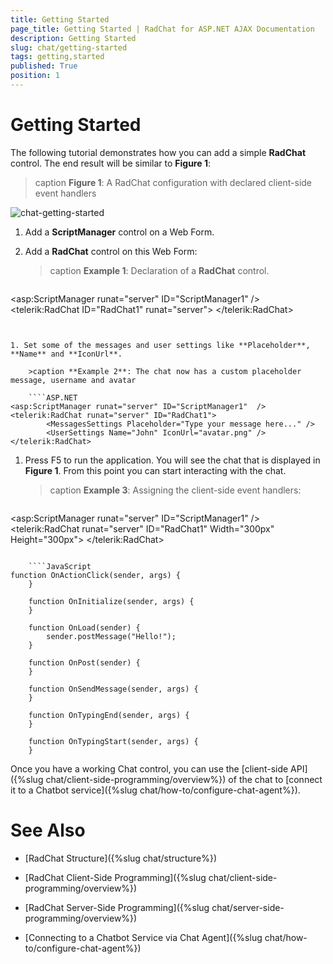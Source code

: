 ```yaml
---
title: Getting Started
page_title: Getting Started | RadChat for ASP.NET AJAX Documentation
description: Getting Started
slug: chat/getting-started
tags: getting,started
published: True
position: 1
---
```


# Getting Started

The following tutorial demonstrates how you can add a simple **RadChat** control. The end result will be similar to **Figure 1**:

>caption **Figure 1**: A RadChat configuration with declared client-side event handlers

![chat-getting-started](images/chat-getting-started.png)

1. Add a **ScriptManager** control on a Web Form.

1. Add a **RadChat** control on this Web Form: 
	
	>caption **Example 1**: Declaration of a **RadChat** control.

    ````ASP.NET
<asp:ScriptManager runat="server" ID="ScriptManager1"  />
<telerik:RadChat ID="RadChat1" runat="server">
</telerik:RadChat>
````


1. Set some of the messages and user settings like **Placeholder**, **Name** and **IconUrl**.

	>caption **Example 2**: The chat now has a custom placeholder message, username and avatar

    ````ASP.NET
<asp:ScriptManager runat="server" ID="ScriptManager1"  />
<telerik:RadChat runat="server" ID="RadChat1">
        <MessagesSettings Placeholder="Type your message here..." />
        <UserSettings Name="John" IconUrl="avatar.png" />
</telerik:RadChat>
````

1. Press F5 to run the application. You will see the chat that is displayed in **Figure 1**. From this point you can start interacting with the chat.

	>caption **Example 3**: Assigning the client-side event handlers:
	
    ````ASP.NET
<asp:ScriptManager runat="server" ID="ScriptManager1"  />
<telerik:RadChat runat="server" ID="RadChat1" Width="300px" Height="300px">
        <ClientEvents
            OnActionClick="OnActionClick"
            OnInitialize="OnInitialize"
            OnLoad="OnLoad"
            OnPost="OnPost"
            OnSendMessage="OnSendMessage"
            OnTypingEnd="OnTypingEnd"
            OnTypingStart="OnTypingStart" />
        <MessagesSettings Placeholder="Type your message here..." />
        <UserSettings Name="John" IconUrl="avatar.png" />
</telerik:RadChat>
````

    ````JavaScript
function OnActionClick(sender, args) {    
    }

    function OnInitialize(sender, args) {    
    }

    function OnLoad(sender) {
        sender.postMessage("Hello!");
    }

    function OnPost(sender) {    
    }

    function OnSendMessage(sender, args) {    
    }

    function OnTypingEnd(sender, args) {    
    }

    function OnTypingStart(sender, args) {    
    }
````

Once you have a working Chat control, you can use the [client-side API]({%slug chat/client-side-programming/overview%}) of the chat to [connect it to a Chatbot service]({%slug chat/how-to/configure-chat-agent%}).

# See Also

 * [RadChat Structure]({%slug chat/structure%})

 * [RadChat Client-Side Programming]({%slug chat/client-side-programming/overview%})
 
 * [RadChat Server-Side Programming]({%slug chat/server-side-programming/overview%})

 * [Connecting to a Chatbot Service via Chat Agent]({%slug chat/how-to/configure-chat-agent%}) 

 
